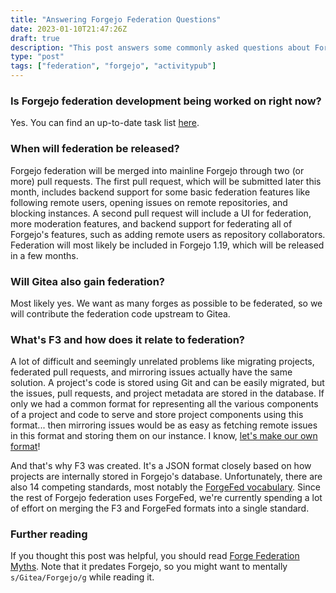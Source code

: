 ```yaml
---
title: "Answering Forgejo Federation Questions"
date: 2023-01-10T21:47:26Z
draft: true
description: "This post answers some commonly asked questions about Forgejo federation"
type: "post"
tags: ["federation", "forgejo", "activitypub"]
---
```



### Is Forgejo federation development being worked on right now?

Yes. You can find an up-to-date task list [here](https://codeberg.org/forgejo/forgejo/issues/59).

### When will federation be released?

Forgejo federation will be merged into mainline Forgejo through two (or more) pull requests. The first pull request, which will be submitted later this month, includes backend support for some basic federation features like following remote users, opening issues on remote repositories, and blocking instances. A second pull request will include a UI for federation, more moderation features, and backend support for federating all of Forgejo's features, such as adding remote users as repository collaborators. Federation will most likely be included in Forgejo 1.19, which will be released in a few months.

### Will Gitea also gain federation?

Most likely yes. We want as many forges as possible to be federated, so we will contribute the federation code upstream to Gitea.

### What's F3 and how does it relate to federation?

A lot of difficult and seemingly unrelated problems like migrating projects, federated pull requests, and mirroring issues actually have the same solution. A project's code is stored using Git and can be easily migrated, but the issues, pull requests, and project metadata are stored in the database. If only we had a common format for representing all the various components of a project and code to serve and store project components using this format... then mirroring issues would be as easy as fetching remote issues in this format and storing them on our instance. I know, [let's make our own format](https://xkcd.com/927/)!

And that's why F3 was created. It's a JSON format closely based on how projects are internally stored in Forgejo's database. Unfortunately, there are also 14 competing standards, most notably the [ForgeFed vocabulary](https://forgefed.org/vocabulary.html). Since the rest of Forgejo federation uses ForgeFed, we're currently spending a lot of effort on merging the F3 and ForgeFed formats into a single standard.

### Further reading

If you thought this post was helpful, you should read [Forge Federation Myths](/posts/forge-federation-myths/). Note that it predates Forgejo, so you might want to mentally `s/Gitea/Forgejo/g` while reading it.
